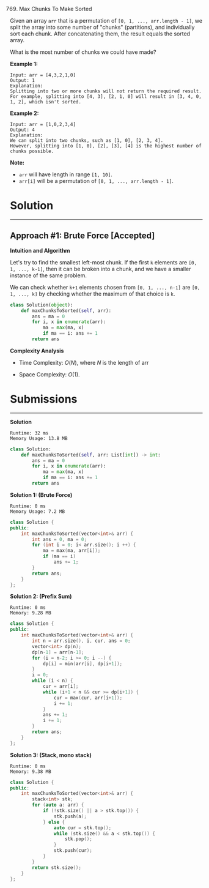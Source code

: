 769. Max Chunks To Make Sorted

Given an array `arr` that is a permutation of `[0, 1, ..., arr.length - 1]`, we split the array into some number of "chunks" (partitions), and individually sort each chunk.  After concatenating them, the result equals the sorted array.

What is the most number of chunks we could have made?

**Example 1:**
```
Input: arr = [4,3,2,1,0]
Output: 1
Explanation:
Splitting into two or more chunks will not return the required result.
For example, splitting into [4, 3], [2, 1, 0] will result in [3, 4, 0, 1, 2], which isn't sorted.
```

**Example 2:**
```
Input: arr = [1,0,2,3,4]
Output: 4
Explanation:
We can split into two chunks, such as [1, 0], [2, 3, 4].
However, splitting into [1, 0], [2], [3], [4] is the highest number of chunks possible.
```

**Note:**

* `arr` will have length in range `[1, 10]`.
* `arr[i]` will be a permutation of `[0, 1, ..., arr.length - 1]`.

# Solution
---
## Approach #1: Brute Force [Accepted]
**Intuition and Algorithm**

Let's try to find the smallest left-most chunk. If the first `k` elements are `[0, 1, ..., k-1]`, then it can be broken into a chunk, and we have a smaller instance of the same problem.

We can check whether `k+1` elements chosen from `[0, 1, ..., n-1]` are `[0, 1, ..., k]` by checking whether the maximum of that choice is `k`.

```python
class Solution(object):
    def maxChunksToSorted(self, arr):
        ans = ma = 0
        for i, x in enumerate(arr):
            ma = max(ma, x)
            if ma == i: ans += 1
        return ans
```

**Complexity Analysis**

* Time Complexity: $O(N)$, where $N$ is the length of arr

* Space Complexity: $O(1)$.

# Submissions
---
**Solution**
```
Runtime: 32 ms
Memory Usage: 13.8 MB
```
```python
class Solution:
    def maxChunksToSorted(self, arr: List[int]) -> int:
        ans = ma = 0
        for i, x in enumerate(arr):
            ma = max(ma, x)
            if ma == i: ans += 1
        return ans
```

**Solution 1: (Brute Force)**
```
Runtime: 0 ms
Memory Usage: 7.2 MB
```
```c++
class Solution {
public:
    int maxChunksToSorted(vector<int>& arr) {
        int ans = 0, ma = 0;
        for (int i = 0; i< arr.size(); i ++) {
            ma = max(ma, arr[i]);
            if (ma == i)
                ans += 1;
        }
        return ans;
    }
};
```

**Solution 2: (Prefix Sum)**
```
Runtime: 0 ms
Memory: 9.28 MB
```
```c++
class Solution {
public:
    int maxChunksToSorted(vector<int>& arr) {
        int n = arr.size(), i, cur, ans = 0;
        vector<int> dp(n);
        dp[n-1] = arr[n-1];
        for (i = n-2; i >= 0; i --) {
            dp[i] = min(arr[i], dp[i+1]);
        }
        i = 0;
        while (i < n) {
            cur = arr[i];
            while (i+1 < n && cur >= dp[i+1]) {
                cur = max(cur, arr[i+1]);
                i += 1;
            }
            ans += 1;
            i += 1;
        }
        return ans;
    }
};
```

**Solution 3: (Stack, mono stack)**
```
Runtime: 0 ms
Memory: 9.38 MB
```
```c++
class Solution {
public:
    int maxChunksToSorted(vector<int>& arr) {
        stack<int> stk;
        for (auto a: arr) {
            if (!stk.size() || a > stk.top()) {
                stk.push(a);
            } else {
                auto cur = stk.top();
                while (stk.size() && a < stk.top()) {
                    stk.pop();
                }
                stk.push(cur);
            }
        }
        return stk.size();
    }
};
```
